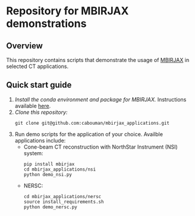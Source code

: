 # Repository for MBIRJAX demonstrations
## Overview
This repository contains scripts that demonstrate the usage of [MBIRJAX](https://github.com/cabouman/mbirjax) in selected CT applications.
## Quick start guide
1. *Install the conda environment and package for MBIRJAX.* Instructions available [here](https://github.com/cabouman/mbirjax).
2. *Clone this repository:*
   ```
   git clone git@github.com:cabouman/mbirjax_applications.git
   ```
3. Run demo scripts for the application of your choice. Availble applications include:
   * Cone-beam CT reconstruction with NorthStar Instrument (NSI) system:
     ```
     pip install mbirjax
     cd mbirjax_applications/nsi
     python demo_nsi.py
     ```
   * NERSC:
     ```
     cd mbirjax_applications/nersc
     source install_requirements.sh 
     python demo_nersc.py
     ```

